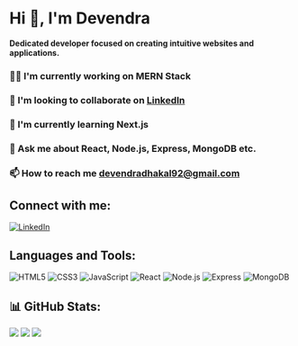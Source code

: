 # Hi 👋, I'm Devendra
**Dedicated developer focused on creating intuitive websites and applications.**

### 👨‍💻 I'm currently working on MERN Stack
### 🤝 I'm looking to collaborate on [LinkedIn](https://linkedin.com/in/devendra-dhakal)
### 🌱 I'm currently learning Next.js
### 💬 Ask me about React, Node.js, Express, MongoDB etc.
### 📫 How to reach me devendradhakal92@gmail.com


## Connect with me:
[![LinkedIn](https://img.shields.io/badge/LinkedIn-%230077B5.svg?style=for-the-badge&logo=linkedin&logoColor=white)](https://linkedin.com/in/devendra-dhakal)


## Languages and Tools:
![HTML5](https://img.shields.io/badge/html5-%23E34F26.svg?style=for-the-badge&logo=html5&logoColor=white)
![CSS3](https://img.shields.io/badge/css3-%231572B6.svg?style=for-the-badge&logo=css3&logoColor=white)
![JavaScript](https://img.shields.io/badge/javascript-%23323330.svg?style=for-the-badge&logo=javascript&logoColor=%23F7DF1E)
![React](https://img.shields.io/badge/react-%2320232a.svg?style=for-the-badge&logo=react&logoColor=%2361DAFB)
![Node.js](https://img.shields.io/badge/node.js-%23339933.svg?style=for-the-badge&logo=node-dot-js&logoColor=white)
![Express](https://img.shields.io/badge/express.js-%23404d59.svg?style=for-the-badge&logo=express&logoColor=%2361DAFB)
![MongoDB](https://img.shields.io/badge/mongodb-%2347A248.svg?style=for-the-badge&logo=mongodb&logoColor=white)


## 📊 GitHub Stats:
![](https://github-readme-stats.vercel.app/api?username=Devendra-1997&theme=dark&hide_border=false&include_all_commits=false&count_private=false)
![](https://github-readme-streak-stats.herokuapp.com/?user=Devendra-1997&theme=dark&hide_border=false)
![](https://github-readme-stats.vercel.app/api/top-langs/?username=Devendra-1997&theme=dark&hide_border=false&include_all_commits=false&count_private=false&layout=compact)

